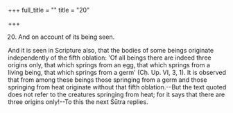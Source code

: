 +++
full_title = ""
title = "20"

+++


20. And on account of its being seen.

And it is seen in Scripture also, that the bodies of some beings originate independently of the fifth oblation: 'Of all beings there are indeed three origins only, that which springs from an egg, that which springs from a living being, that which springs from a germ' (Cḥ. Up. VI, 3, 1). It is observed that from among these beings those springing from a germ and those springing from heat originate without that fifth oblation.--But the text quoted does not refer to the creatures springing from heat; for it says that there are three origins only!--To this the next Sūtra replies.

